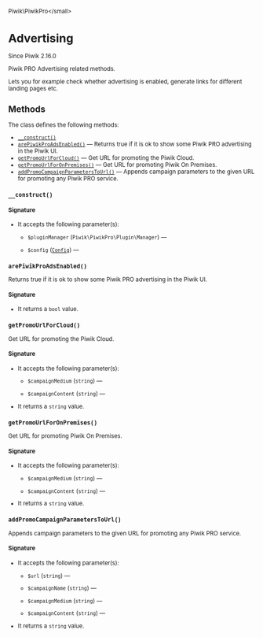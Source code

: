 <small>Piwik\PiwikPro\</small>

Advertising
===========

Since Piwik 2.16.0

Piwik PRO Advertising related methods.

Lets you for example check whether advertising is enabled, generate
links for different landing pages etc.

Methods
-------

The class defines the following methods:

- [`__construct()`](#__construct)
- [`arePiwikProAdsEnabled()`](#arepiwikproadsenabled) &mdash; Returns true if it is ok to show some Piwik PRO advertising in the Piwik UI.
- [`getPromoUrlForCloud()`](#getpromourlforcloud) &mdash; Get URL for promoting the Piwik Cloud.
- [`getPromoUrlForOnPremises()`](#getpromourlforonpremises) &mdash; Get URL for promoting Piwik On Premises.
- [`addPromoCampaignParametersToUrl()`](#addpromocampaignparameterstourl) &mdash; Appends campaign parameters to the given URL for promoting any Piwik PRO service.

<a name="__construct" id="__construct"></a>
<a name="__construct" id="__construct"></a>
### `__construct()`

#### Signature

-  It accepts the following parameter(s):
    - `$pluginManager` (`Piwik\PiwikPro\Plugin\Manager`) &mdash;
      
    - `$config` ([`Config`](../../Piwik/Config.md)) &mdash;
      

<a name="arepiwikproadsenabled" id="arepiwikproadsenabled"></a>
<a name="arePiwikProAdsEnabled" id="arePiwikProAdsEnabled"></a>
### `arePiwikProAdsEnabled()`

Returns true if it is ok to show some Piwik PRO advertising in the Piwik UI.

#### Signature

- It returns a `bool` value.

<a name="getpromourlforcloud" id="getpromourlforcloud"></a>
<a name="getPromoUrlForCloud" id="getPromoUrlForCloud"></a>
### `getPromoUrlForCloud()`

Get URL for promoting the Piwik Cloud.

#### Signature

-  It accepts the following parameter(s):
    - `$campaignMedium` (`string`) &mdash;
      
    - `$campaignContent` (`string`) &mdash;
      
- It returns a `string` value.

<a name="getpromourlforonpremises" id="getpromourlforonpremises"></a>
<a name="getPromoUrlForOnPremises" id="getPromoUrlForOnPremises"></a>
### `getPromoUrlForOnPremises()`

Get URL for promoting Piwik On Premises.

#### Signature

-  It accepts the following parameter(s):
    - `$campaignMedium` (`string`) &mdash;
      
    - `$campaignContent` (`string`) &mdash;
      
- It returns a `string` value.

<a name="addpromocampaignparameterstourl" id="addpromocampaignparameterstourl"></a>
<a name="addPromoCampaignParametersToUrl" id="addPromoCampaignParametersToUrl"></a>
### `addPromoCampaignParametersToUrl()`

Appends campaign parameters to the given URL for promoting any Piwik PRO service.

#### Signature

-  It accepts the following parameter(s):
    - `$url` (`string`) &mdash;
      
    - `$campaignName` (`string`) &mdash;
      
    - `$campaignMedium` (`string`) &mdash;
      
    - `$campaignContent` (`string`) &mdash;
      
- It returns a `string` value.

